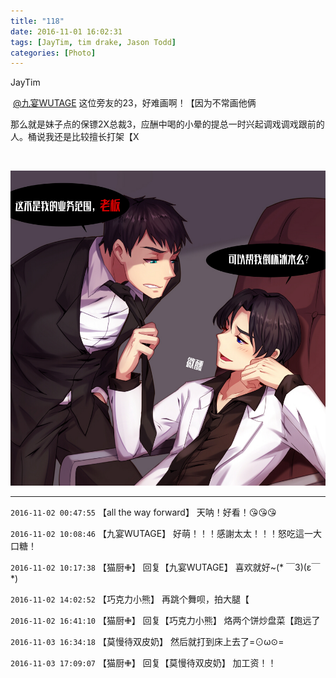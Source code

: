 ```yaml
---
title: "118"
date: 2016-11-01 16:02:31
tags: [JayTim, tim drake, Jason Todd]
categories: [Photo]
---
```


<p>JayTim</p> 
<p>&nbsp;<a target="_blank" loftermentionblogid="2396593" href="http://www.lofter.com/mentionredirect.do?blogId=2396593"  >@九宴WUTAGE</a>&nbsp;这位旁友的23，好难画啊！【因为不常画他俩</p> 
<p>那么就是妹子点的保镖2X总裁3，应酬中喝的小晕的提总一时兴起调戏调戏跟前的人。桶说我还是比较擅长打架【X</p> 
<p><br /></p>

![](https://raw.githubusercontent.com/alicewish/meowchain247/master/img_cVZNdzJtQk9JV2NQaitrb2lESFc5UXh0SWU1TkMrMVhsaFdOem95N3VNTEl0Tjltbzd2c1h3PT0.jpg)

---

`2016-11-02 00:47:55` 【all the way forward】 天呐！好看！😘😘😘

`2016-11-02 10:08:46` 【九宴WUTAGE】 好萌！！！感謝太太！！！怒吃這一大口糖！

`2016-11-02 10:17:38` 【猫厨✙】 回复【九宴WUTAGE】 喜欢就好~(* ￣3)(ε￣ *)

`2016-11-02 14:02:52` 【巧克力小熊】 再跳个舞呗，拍大腿【

`2016-11-02 16:41:10` 【猫厨✙】 回复【巧克力小熊】 烙两个饼炒盘菜【跑远了

`2016-11-03 16:34:18` 【莫慢待双皮奶】 然后就打到床上去了=⊙ω⊙=

`2016-11-03 17:09:07` 【猫厨✙】 回复【莫慢待双皮奶】 加工资！！
